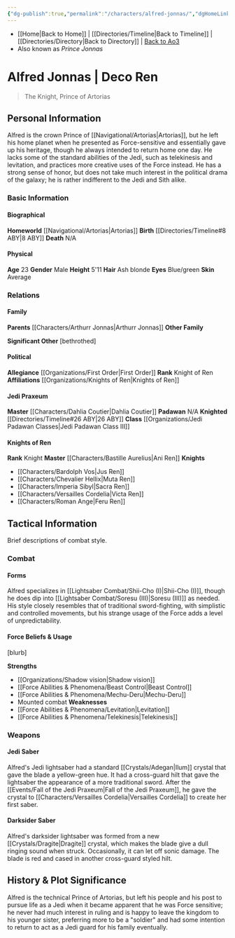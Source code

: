 ```yaml
---
{"dg-publish":true,"permalink":"/characters/alfred-jonnas/","dgHomeLink":false}
---
```


- [[Home\|Back to Home]] | [[Directories/Timeline\|Back to Timeline]] | [[Directories/Directory\|Back to Directory]] | [Back to Ao3](https://archiveofourown.org/works/19334440/chapters/45992584)
- Also known as *Prince Jonnas*

# Alfred Jonnas | Deco Ren
>The Knight, Prince of Artorias

## Personal Information
Alfred is the crown Prince of [[Navigational/Artorias\|Artorias]], but he left his home planet when he presented as Force-sensitive and essentially gave up his heritage, though he always intended to return home one day. He lacks some of the standard abilities of the Jedi, such as telekinesis and levitation, and practices more creative uses of the Force instead. He has a strong sense of honor, but does not take much interest in the political drama of the galaxy; he is rather indifferent to the Jedi and Sith alike. 

### Basic Information

#### Biographical
**Homeworld** [[Navigational/Artorias\|Artorias]]
**Birth** [[Directories/Timeline#8 ABY\|8 ABY]]
**Death** N/A

#### Physical
**Age** 23
**Gender** Male
**Height** 5'11
**Hair** Ash blonde
**Eyes** Blue/green
**Skin** Average

### Relations

#### Family
**Parents** [[Characters/Arthurr Jonnas\|Arthurr Jonnas]] 
**Other Family** 

**Significant Other** [bethrothed]

#### Political
**Allegiance** [[Organizations/First Order\|First Order]]
**Rank** Knight of Ren
**Affiliations** [[Organizations/Knights of Ren\|Knights of Ren]]

#### Jedi Praxeum
**Master** [[Characters/Dahlia Coutier\|Dahlia Coutier]]
**Padawan** N/A
**Knighted** [[Directories/Timeline#26 ABY\|26 ABY]]
**Class** [[Organizations/Jedi Padawan Classes\|Jedi Padawan Class III]]

#### Knights of Ren
**Rank** Knight
**Master** [[Characters/Bastille Aurelius\|Ani Ren]]
**Knights**
- [[Characters/Bardolph Vos\|Jus Ren]]
- [[Characters/Chevalier Hellix\|Muta Ren]]
- [[Characters/Imperia Sibyl\|Sacra Ren]]
- [[Characters/Versailles Cordelia\|Victa Ren]]
- [[Characters/Roman Ange\|Feru Ren]]

## Tactical Information
Brief descriptions of combat style.

### Combat

#### Forms
Alfred specializes in [[Lightsaber Combat/Shii-Cho (I)\|Shii-Cho (I)]], though he does dip into [[Lightsaber Combat/Soresu (III)\|Soresu (III)]] as needed. His style closely resembles that of traditional sword-fighting, with simplistic and controlled movements, but his strange usage of the Force adds a level of unpredictability. 

#### Force Beliefs & Usage
[blurb]

**Strengths**
- [[Organizations/Shadow vision\|Shadow vision]]
- [[Force Abilities & Phenomena/Beast Control\|Beast Control]]
- [[Force Abilities & Phenomena/Mechu-Deru\|Mechu-Deru]]
- Mounted combat
**Weaknesses**
- [[Force Abilities & Phenomena/Levitation\|Levitation]]
- [[Force Abilities & Phenomena/Telekinesis\|Telekinesis]]

### Weapons

#### Jedi Saber
Alfred's Jedi lightsaber had a standard [[Crystals/Adegan\|Ilum]] crystal that gave the blade a yellow-green hue. It had a cross-guard hilt that gave the lightsaber the appearance of a more traditional sword. After the [[Events/Fall of the Jedi Praxeum\|Fall of the Jedi Praxeum]], he gave the crystal to [[Characters/Versailles Cordelia\|Versailles Cordelia]] to create her first saber. 

#### Darksider Saber
Alfred's darksider lightsaber was formed from a new [[Crystals/Dragite\|Dragite]] crystal, which makes the blade give a dull ringing sound when struck. Occasionally, it can let off sonic damage. The blade is red and cased in another cross-guard styled hilt. 

## History & Plot Significance
Alfred is the technical Prince of Artorias, but left his people and his post to pursue life as a Jedi when it became apparent that he was Force sensitive; he never had much interest in ruling and is happy to leave the kingdom to his younger sister, preferring more to be a "soldier" and had some intention to return to act as a Jedi guard for his family eventually.

